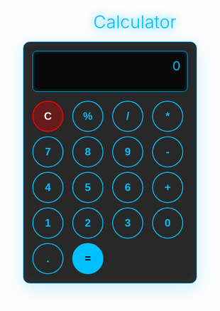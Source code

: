 <html lang="en">
<head>
  <meta charset="UTF-8" />
  <meta name="viewport" content="width=device-width, initial-scale=1" />
  <title>calculator</title>
  <style>
    :root {
      --primary-bg: #000;
      --accent-color: #00bfff; /* Changed from neon green to neon blue */
      --secondary-bg: #111;
      --hover-bg: rgba(0, 191, 255, 0.2);
      --text-color: #fff;
      --btn-shadow: 0 0 10px rgba(0, 191, 255, 0.5);
      --btn-active-shadow: 0 0 5px rgba(0, 191, 255, 0.8);
    }

    body {
      margin: 0;
      padding: 20px;
      background: linear-gradient(135deg, var(--primary-bg) 0%, #221122 100%);
      color: var(--text-color);
      font-family: 'Segoe UI', Tahoma, Geneva, Verdana, sans-serif;
      display: flex;
      flex-direction: column;
      align-items: center;
      justify-content: center;
      min-height: 100vh;
      position: relative;
      animation: fadeIn 1s ease-in;
    }

    @keyframes fadeIn {
      from {
        opacity: 0;
      }
      to {
        opacity: 1;
      }
    }

    body::before {
      content: '';
      position: absolute;
      top: 0;
      left: 0;
      width: 100%;
      height: 100%;
      background: radial-gradient(
        circle at 50% 50%,
        rgba(0, 191, 255, 0.05) 0%,
        transparent 70%
      );
      pointer-events: none;
      z-index: -1;
    }

    .title {
      font-size: 2.5rem;
      margin-bottom: 20px;
      text-align: center;
      color: var(--accent-color);
      text-shadow: 0 0 20px var(--accent-color);
      font-weight: 300;
      font-family: 'Arial', sans-serif;
    }

    .calculator {
      background: rgba(17, 17, 17, 0.9);
      backdrop-filter: blur(15px);
      border: 1px solid var(--accent-color);
      border-radius: 15px;
      padding: 20px;
      box-shadow: 0 10px 40px rgba(0, 191, 255, 0.2),
        inset 0 0 20px rgba(0, 191, 255, 0.1);
      width: 100%;
      max-width: 350px;
      transition: box-shadow 0.3s ease;
    }

    .calculator:hover {
      box-shadow: 0 15px 50px rgba(0, 191, 255, 0.3),
        inset 0 0 25px rgba(0, 191, 255, 0.15);
    }

    .display {
      background: rgba(0, 0, 0, 0.8);
      border: 1px solid var(--accent-color);
      border-radius: 10px;
      padding: 15px;
      margin-bottom: 20px;
      font-size: 1.8rem;
      text-align: right;
      word-wrap: break-word;
      color: var(--accent-color);
      font-family: 'Courier New', monospace;
      box-shadow: inset 0 0 10px rgba(0, 191, 255, 0.3);
      height: 60px;
      overflow: hidden;
    }

    .buttons {
      display: grid;
      grid-template-columns: repeat(4, 1fr);
      gap: 10px;
    }

    .btn {
      background: transparent;
      border: 2px solid var(--accent-color);
      border-radius: 50%;
      width: 70px;
      height: 70px;
      display: flex;
      align-items: center;
      justify-content: center;
      cursor: pointer;
      transition: all 0.2s ease-in-out;
      font-size: 1.5rem;
      color: var(--accent-color);
      font-weight: bold;
      position: relative;
      overflow: hidden;
    }

    .btn::before {
      content: '';
      position: absolute;
      top: 50%;
      left: 50%;
      width: 0;
      height: 0;
      background: var(--accent-color);
      border-radius: 50%;
      transform: translate(-50%, -50%);
      transition: width 0.3s, height 0.3s;
      z-index: -1;
    }

    .btn:hover::before {
      width: 100%;
      height: 100%;
    }

    .btn:hover {
      box-shadow: var(--btn-shadow);
      color: var(--primary-bg);
      transform: scale(1.05);
    }

    .btn:active {
      transform: scale(0.95);
      box-shadow: var(--btn-active-shadow);
    }

    .btn.clear {
      background: rgba(255, 0, 0, 0.3);
      border-color: #ff0000;
      color: #fff;
    }

    .btn.clear:hover {
      box-shadow: 0 0 10px rgba(255, 0, 0, 0.5);
      background: #ff0000;
      color: #fff;
    }

    .btn.equals {
      background: var(--accent-color);
      color: var(--primary-bg);
    }

    .btn.equals:hover {
      box-shadow: var(--btn-shadow);
      background: var(--accent-color);
      color: var(--primary-bg);
    }

    @media (max-width: 600px) {
      .title {
        font-size: 2rem;
      }
      .display {
        font-size: 1.5rem;
        height: 50px;
      }
      .btn {
        width: 55px;
        height: 55px;
        font-size: 1.2rem;
      }
      .calculator {
        padding: 15px;
        max-width: 280px;
      }
    }
  </style>
</head>
<body>
  <h1 class="title">Calculator</h1>
  <div class="calculator">
    <div class="display" id="display">0</div>
    <div class="buttons">
      <button class="btn clear" id="clear">C</button>
      <button class="btn operator" id="percent">%</button>
      <button class="btn operator" id="divide">/</button>
      <button class="btn operator" id="multiply">*</button>
      <button class="btn number" id="seven">7</button>
      <button class="btn number" id="eight">8</button>
      <button class="btn number" id="nine">9</button>
      <button class="btn operator" id="subtract">-</button>
      <button class="btn number" id="four">4</button>
      <button class="btn number" id="five">5</button>
      <button class="btn number" id="six">6</button>
      <button class="btn operator" id="add">+</button>
      <button class="btn number" id="one">1</button>
      <button class="btn number" id="two">2</button>
      <button class="btn number" id="three">3</button>
      <button class="btn number zero" id="zero">0</button>
      <button class="btn number" id="decimal">.</button>
      <button class="btn equals" id="equals">=</button>
    </div>
  </div>

  <script>
    let display = document.getElementById('display');
    let expression = '';

    document.querySelectorAll('.btn').forEach(btn => {
      btn.addEventListener('click', function () {
        const value = this.textContent;

        if (this.id === 'clear') {
          expression = '';
          display.textContent = '0';
        } else if (this.id === 'equals') {
          try {
            // Replace % with /100 for percentage calculation
            let exp = expression.replace(/%/g, '/100');
            expression = eval(exp).toString();
            display.textContent = expression;
          } catch (e) {
            display.textContent = 'Error';
            expression = '';
          }
        } else if (this.classList.contains('number') || this.classList.contains('operator')) {
          // Prevent multiple decimals in a number segment
          if (value === '.') {
            // Split expression by operators to get last number segment
            const parts = expression.split(/[\+\-\*\/%]/);
            const last = parts[parts.length - 1];
            if (last.includes('.')) return;
          }
          expression += value;
          display.textContent = expression;
        }
      });
    });
  </script>
</body>
</html>
